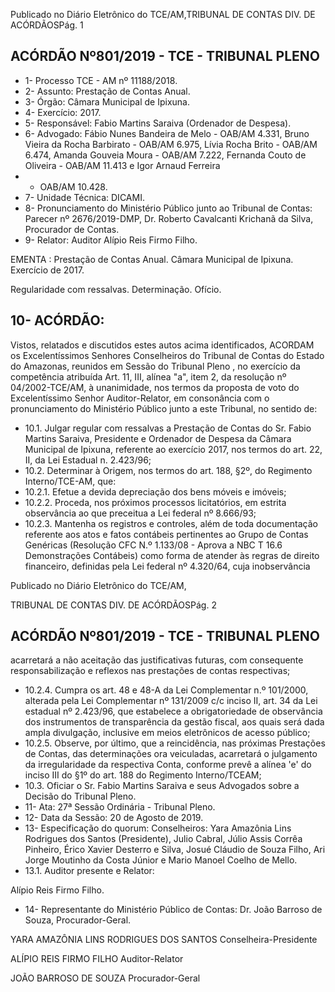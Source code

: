 Publicado  no  Diário  Eletrônico do TCE/AM,TRIBUNAL DE CONTAS DIV. DE ACÓRDÃOSPág. 1

## ACÓRDÃO Nº801/2019 - TCE - TRIBUNAL PLENO

- 1- Processo TCE - AM nº 11188/2018.
- 2- Assunto: Prestação de Contas Anual.
- 3- Órgão: Câmara Municipal de Ipixuna.
- 4- Exercício: 2017.
- 5- Responsável: Fabio Martins Saraiva (Ordenador de Despesa).
- 6- Advogado: Fábio Nunes Bandeira de Melo - OAB/AM 4.331, Bruno Vieira da Rocha Barbirato - OAB/AM 6.975, Lívia Rocha Brito - OAB/AM 6.474, Amanda Gouveia Moura - OAB/AM 7.222, Fernanda Couto de Oliveira - OAB/AM 11.413 e Igor Arnaud Ferreira
- - OAB/AM 10.428.
- 7- Unidade Técnica: DICAMI.
- 8- Pronunciamento  do  Ministério  Público  junto  ao  Tribunal  de  Contas: Parecer  nº 2676/2019-DMP, Dr. Roberto Cavalcanti Krichanã da Silva, Procurador de Contas.
- 9- Relator: Auditor Alípio Reis Firmo Filho.

EMENTA : Prestação  de  Contas  Anual. Câmara Municipal de Ipixuna. Exercício de 2017.

Regularidade com ressalvas. Determinação. Ofício.

## 10-  ACÓRDÃO:

Vistos, relatados e discutidos estes autos acima identificados, ACORDAM os Excelentíssimos Senhores Conselheiros do Tribunal de Contas do Estado do Amazonas, reunidos em Sessão do Tribunal Pleno , no exercício da competência atribuída Art. 11, III, alínea  "a",  item  2,  da  resolução  nº  04/2002-TCE/AM, à  unanimidade, nos  termos  da proposta  de  voto  do  Excelentíssimo  Senhor  Auditor-Relator, em  consonância com  o pronunciamento do Ministério Público junto a este Tribunal, no sentido de:

- 10.1. Julgar regular com ressalvas a  Prestação de Contas do Sr. Fabio Martins  Saraiva, Presidente  e  Ordenador  de  Despesa da  Câmara Municipal de Ipixuna, referente ao exercício 2017, nos termos do art. 22, II, da Lei Estadual n. 2.423/96;
- 10.2. Determinar à  Origem,  nos  termos  do  art.  188,  §2º,  do  Regimento Interno/TCE-AM, que:
- 10.2.1. Efetue a devida depreciação dos bens móveis e imóveis;
- 10.2.2. Proceda, nos próximos processos licitatórios, em  estrita observância ao que preceitua a Lei federal nº 8.666/93;
- 10.2.3. Mantenha os registros e controles, além de toda documentação referente  aos  atos  e  fatos  contábeis  pertinentes  ao  Grupo  de  Contas Genéricas  (Resolução  CFC  N.º  1.133/08  -  Aprova  a  NBC  T  16.6  Demonstrações Contábeis) como forma de atender às regras de direito financeiro,  definidas  pela  Lei  federal  nº  4.320/64,  cuja  inobservância

Publicado  no  Diário  Eletrônico do TCE/AM,

TRIBUNAL DE CONTAS DIV. DE ACÓRDÃOSPág. 2

## ACÓRDÃO Nº801/2019 - TCE - TRIBUNAL PLENO

acarretará a não aceitação das justificativas futuras, com consequente responsabilização e reflexos nas prestações de contas respectivas;

- 10.2.4. Cumpra os art. 48 e 48-A da Lei Complementar n.º 101/2000, alterada pela Lei Complementar nº 131/2009 c/c inciso II, art. 34 da Lei estadual nº 2.423/96, que estabelece a obrigatoriedade de observância dos  instrumentos  de  transparência  da  gestão  fiscal,  aos  quais  será dada  ampla  divulgação,  inclusive  em  meios  eletrônicos  de  acesso público;
- 10.2.5. Observe, por último, que a reincidência, nas próximas Prestações de Contas, das determinações ora veiculadas, acarretará o julgamento  da  irregularidade  da  respectiva  Conta,  conforme  prevê  a alínea 'e' do inciso III do §1º do art. 188 do Regimento Interno/TCEAM;
- 10.3. Oficiar o Sr.  Fabio  Martins  Saraiva  e  seus  Advogados sobre  a Decisão do Tribunal Pleno.
- 11-  Ata: 27ª Sessão Ordinária - Tribunal Pleno.
- 12-  Data da Sessão: 20 de Agosto de 2019.
- 13-  Especificação  do  quorum: Conselheiros: Yara  Amazônia  Lins  Rodrigues  dos Santos (Presidente), Julio Cabral, Júlio Assis Corrêa Pinheiro, Érico Xavier Desterro e Silva,  Josué  Cláudio  de  Souza  Filho,  Ari  Jorge  Moutinho  da  Costa  Júnior  e  Mario Manoel Coelho de Mello.
- 13.1. Auditor presente e Relator:

Alípio Reis Firmo Filho.

- 14-  Representante  do  Ministério  Público  de  Contas: Dr. João  Barroso  de  Souza, Procurador-Geral.

YARA AMAZÔNIA LINS RODRIGUES DOS SANTOS Conselheira-Presidente

ALÍPIO REIS FIRMO FILHO Auditor-Relator

JOÃO BARROSO DE SOUZA Procurador-Geral